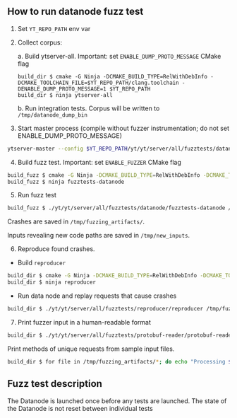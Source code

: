 ## How to run datanode fuzz test

1. Set `YT_REPO_PATH` env var
2. Collect corpus:

    a. Build ytserver-all. Important: set `ENABLE_DUMP_PROTO_MESSAGE` CMake flag
    ```
    build_dir $ cmake -G Ninja -DCMAKE_BUILD_TYPE=RelWithDebInfo -DCMAKE_TOOLCHAIN_FILE=$YT_REPO_PATH/clang.toolchain -DENABLE_DUMP_PROTO_MESSAGE=1 $YT_REPO_PATH 
    build_dir $ ninja ytserver-all
     ```

    b. Run integration tests. Corpus will be written to `/tmp/datanode_dump_bin`
3. Start master process (compile without fuzzer instrumentation; do not set ENABLE_DUMP_PROTO_MESSAGE)
```bash
ytserver-master --config $YT_REPO_PATH/yt/yt/server/all/fuzztests/datanode/master.yson
```
4. Build fuzz test. Important: set `ENABLE_FUZZER` CMake flag
```bash
build_fuzz $ cmake -G Ninja -DCMAKE_BUILD_TYPE=RelWithDebInfo -DCMAKE_TOOLCHAIN_FILE=../ytsaurus/clang.toolchain -DENABLE_FUZZER=ON ../ytsaurus
build_fuzz $ ninja fuzztests-datanode
```
5. Run fuzz test
```bash
build_fuzz $ ./yt/yt/server/all/fuzztests/datanode/fuzztests-datanode /tmp/new_inputs /tmp/datanode_corpus -artifact_prefix=/tmp/fuzzing_artifacts/ -fork=1 -ignore_crashes=1
```

Crashes are saved in `/tmp/fuzzing_artifacts/`.

Inputs revealing new code paths are saved in `/tmp/new_inputs`.

6. Reproduce found crashes.
- Build `reproducer`
```bash
build_dir $ cmake -G Ninja -DCMAKE_BUILD_TYPE=RelWithDebInfo -DCMAKE_TOOLCHAIN_FILE=$YT_REPO_PATH/clang.toolchain -DENABLE_DUMP_PROTO_MESSAGE=1 $YT_REPO_PATH 
build_dir $ ninja reproducer
```
- Run data node and replay requests that cause crashes
```bash
build_dir $ ./yt/yt/server/all/fuzztests/reproducer/reproducer /tmp/fuzzing_artifacts/<crash id>
```

7. Print fuzzer input in a human-readable format
```bash
build_dir $ ./yt/yt/server/all/fuzztests/protobuf-reader/protobuf-reader /tmp/fuzzing_artifacts/crash-e23435d3d2e44d9cae108e7e484e45147fc3fe37
```

Print methods of unique requests from sample input files.
```bash
build_dir $ for file in /tmp/fuzzing_artifacts/*; do echo "Processing $file:"; ./yt/yt/server/all/fuzztests/protobuf-reader/protobuf-reader "$file" | head -n 1; done
```

## Fuzz test description

The Datanode is launched once before any tests are launched. The state of the Datanode is not reset between individual tests
